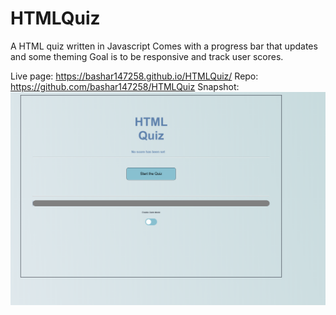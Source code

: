 # HTMLQuiz

A HTML quiz written in Javascript
Comes with a progress bar that updates and some theming
Goal is to be responsive and track user scores.

Live page: https://bashar147258.github.io/HTMLQuiz/
Repo: https://github.com/bashar147258/HTMLQuiz
Snapshot: ![Image of website](./HTMLQUIZ.png)
